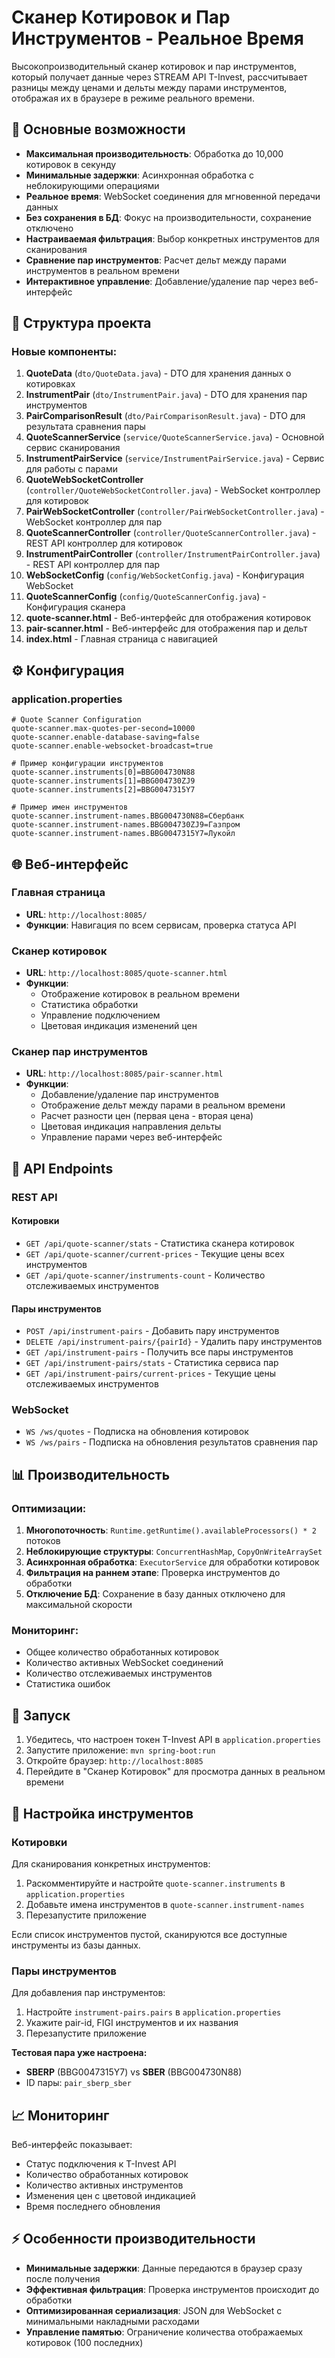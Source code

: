 # Сканер Котировок и Пар Инструментов - Реальное Время

Высокопроизводительный сканер котировок и пар инструментов, который получает данные через STREAM API T-Invest, рассчитывает разницы между ценами и дельты между парами инструментов, отображая их в браузере в режиме реального времени.

## 🚀 Основные возможности

- **Максимальная производительность**: Обработка до 10,000 котировок в секунду
- **Минимальные задержки**: Асинхронная обработка с неблокирующими операциями
- **Реальное время**: WebSocket соединения для мгновенной передачи данных
- **Без сохранения в БД**: Фокус на производительности, сохранение отключено
- **Настраиваемая фильтрация**: Выбор конкретных инструментов для сканирования
- **Сравнение пар инструментов**: Расчет дельт между парами инструментов в реальном времени
- **Интерактивное управление**: Добавление/удаление пар через веб-интерфейс

## 📁 Структура проекта

### Новые компоненты:

1. **QuoteData** (`dto/QuoteData.java`) - DTO для хранения данных о котировках
2. **InstrumentPair** (`dto/InstrumentPair.java`) - DTO для хранения пар инструментов
3. **PairComparisonResult** (`dto/PairComparisonResult.java`) - DTO для результата сравнения пары
4. **QuoteScannerService** (`service/QuoteScannerService.java`) - Основной сервис сканирования
5. **InstrumentPairService** (`service/InstrumentPairService.java`) - Сервис для работы с парами
6. **QuoteWebSocketController** (`controller/QuoteWebSocketController.java`) - WebSocket контроллер для котировок
7. **PairWebSocketController** (`controller/PairWebSocketController.java`) - WebSocket контроллер для пар
8. **QuoteScannerController** (`controller/QuoteScannerController.java`) - REST API контроллер для котировок
9. **InstrumentPairController** (`controller/InstrumentPairController.java`) - REST API контроллер для пар
10. **WebSocketConfig** (`config/WebSocketConfig.java`) - Конфигурация WebSocket
11. **QuoteScannerConfig** (`config/QuoteScannerConfig.java`) - Конфигурация сканера
12. **quote-scanner.html** - Веб-интерфейс для отображения котировок
13. **pair-scanner.html** - Веб-интерфейс для отображения пар и дельт
14. **index.html** - Главная страница с навигацией

## ⚙️ Конфигурация

### application.properties

```properties
# Quote Scanner Configuration
quote-scanner.max-quotes-per-second=10000
quote-scanner.enable-database-saving=false
quote-scanner.enable-websocket-broadcast=true

# Пример конфигурации инструментов
quote-scanner.instruments[0]=BBG004730N88
quote-scanner.instruments[1]=BBG004730ZJ9
quote-scanner.instruments[2]=BBG0047315Y7

# Пример имен инструментов
quote-scanner.instrument-names.BBG004730N88=Сбербанк
quote-scanner.instrument-names.BBG004730ZJ9=Газпром
quote-scanner.instrument-names.BBG0047315Y7=Лукойл
```

## 🌐 Веб-интерфейс

### Главная страница

- **URL**: `http://localhost:8085/`
- **Функции**: Навигация по всем сервисам, проверка статуса API

### Сканер котировок

- **URL**: `http://localhost:8085/quote-scanner.html`
- **Функции**:
  - Отображение котировок в реальном времени
  - Статистика обработки
  - Управление подключением
  - Цветовая индикация изменений цен

### Сканер пар инструментов

- **URL**: `http://localhost:8085/pair-scanner.html`
- **Функции**:
  - Добавление/удаление пар инструментов
  - Отображение дельт между парами в реальном времени
  - Расчет разности цен (первая цена - вторая цена)
  - Цветовая индикация направления дельты
  - Управление парами через веб-интерфейс

## 🔌 API Endpoints

### REST API

#### Котировки

- `GET /api/quote-scanner/stats` - Статистика сканера котировок
- `GET /api/quote-scanner/current-prices` - Текущие цены всех инструментов
- `GET /api/quote-scanner/instruments-count` - Количество отслеживаемых инструментов

#### Пары инструментов

- `POST /api/instrument-pairs` - Добавить пару инструментов
- `DELETE /api/instrument-pairs/{pairId}` - Удалить пару инструментов
- `GET /api/instrument-pairs` - Получить все пары инструментов
- `GET /api/instrument-pairs/stats` - Статистика сервиса пар
- `GET /api/instrument-pairs/current-prices` - Текущие цены отслеживаемых инструментов

### WebSocket

- `WS /ws/quotes` - Подписка на обновления котировок
- `WS /ws/pairs` - Подписка на обновления результатов сравнения пар

## 📊 Производительность

### Оптимизации:

1. **Многопоточность**: `Runtime.getRuntime().availableProcessors() * 2` потоков
2. **Неблокирующие структуры**: `ConcurrentHashMap`, `CopyOnWriteArraySet`
3. **Асинхронная обработка**: `ExecutorService` для обработки котировок
4. **Фильтрация на раннем этапе**: Проверка инструментов до обработки
5. **Отключение БД**: Сохранение в базу данных отключено для максимальной скорости

### Мониторинг:

- Общее количество обработанных котировок
- Количество активных WebSocket соединений
- Количество отслеживаемых инструментов
- Статистика ошибок

## 🚀 Запуск

1. Убедитесь, что настроен токен T-Invest API в `application.properties`
2. Запустите приложение: `mvn spring-boot:run`
3. Откройте браузер: `http://localhost:8085`
4. Перейдите в "Сканер Котировок" для просмотра данных в реальном времени

## 🔧 Настройка инструментов

### Котировки

Для сканирования конкретных инструментов:

1. Раскомментируйте и настройте `quote-scanner.instruments` в `application.properties`
2. Добавьте имена инструментов в `quote-scanner.instrument-names`
3. Перезапустите приложение

Если список инструментов пустой, сканируются все доступные инструменты из базы данных.

### Пары инструментов

Для добавления пар инструментов:

1. Настройте `instrument-pairs.pairs` в `application.properties`
2. Укажите pair-id, FIGI инструментов и их названия
3. Перезапустите приложение

**Тестовая пара уже настроена:**

- **SBERP** (BBG0047315Y7) vs **SBER** (BBG004730N88)
- ID пары: `pair_sberp_sber`

## 📈 Мониторинг

Веб-интерфейс показывает:

- Статус подключения к T-Invest API
- Количество обработанных котировок
- Количество активных инструментов
- Изменения цен с цветовой индикацией
- Время последнего обновления

## ⚡ Особенности производительности

- **Минимальные задержки**: Данные передаются в браузер сразу после получения
- **Эффективная фильтрация**: Проверка инструментов происходит до обработки
- **Оптимизированная сериализация**: JSON для WebSocket с минимальными накладными расходами
- **Управление памятью**: Ограничение количества отображаемых котировок (100 последних)

